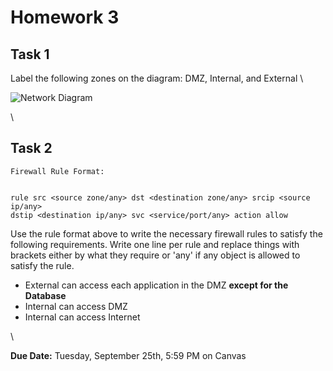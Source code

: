 # Homework 3

## Task 1

Label the following zones on the diagram: DMZ, Internal, and External
\ 

![Network Diagram](images/HW3.png)

\ 

## Task 2

```
Firewall Rule Format:


rule src <source zone/any> dst <destination zone/any> srcip <source ip/any> 
dstip <destination ip/any> svc <service/port/any> action allow
```
Use the rule format above to write the necessary firewall rules to satisfy the following requirements. Write one line per rule and replace things with brackets either by what they require or 'any' if any object is allowed to satisfy the rule.

* External can access each application in the DMZ **except for the Database**
* Internal can access DMZ
* Internal can access Internet


\ 

**Due Date:** Tuesday, September 25th, 5:59 PM on Canvas
